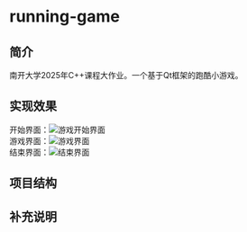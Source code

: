 # running-game
## 简介  
南开大学2025年C++课程大作业。一个基于Qt框架的跑酷小游戏。  
## 实现效果  
开始界面：![游戏开始界面](https:///main/%E5%B1%95%E7%A4%BA/%E5%B1%8F%E5%B9%95%E6%88%AA%E5%9B%BE%202025-04-11%20223922.png)  
游戏界面：![游戏界面]()  
结束界面：![结束界面]()  
## 项目结构  

## 补充说明  

